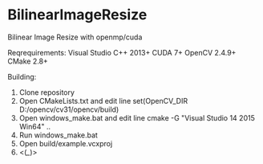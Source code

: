 # BilinearImageResize
Bilinear Image Resize with openmp/cuda

Reqrequirements:
Visual Studio C++ 2013+
CUDA 7+
OpenCV 2.4.9+
CMake 2.8+

Building:
1. Clone repository
2. Open CMakeLists.txt and edit line 
set(OpenCV_DIR D:/opencv/cv31/opencv/build)
3. Open windows_make.bat and edit line
cmake -G "Visual Studio 14 2015 Win64" ..
4. Run windows_make.bat
5. Open build/example.vcxproj
6. <(*_*)>

